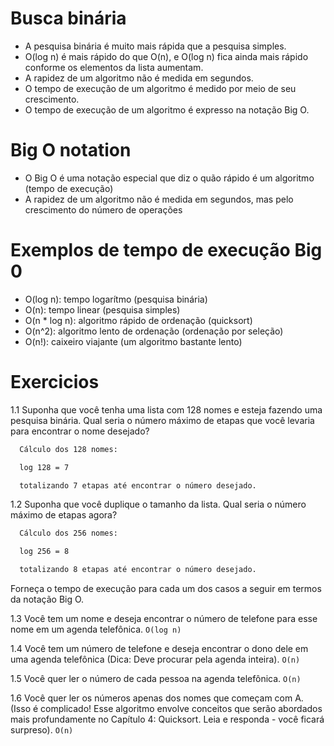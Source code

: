 # Busca binária

* A pesquisa binária é muito mais rápida que a pesquisa simples.
* O(log n) é mais rápido do que O(n), e O(log n) fica ainda mais rápido conforme os elementos da lista aumentam.
* A rapidez de um algoritmo não é medida em segundos.
* O tempo de execução de um algoritmo é medido por meio de seu crescimento.
* O tempo de execução de um algoritmo é expresso na notação Big O.

# Big O notation
* O Big O é uma notação especial que diz o quão rápido é um algoritmo (tempo de execução)
* A rapidez de um algoritmo não é medida em segundos, mas pelo crescimento do número de operações

# Exemplos de tempo de execução Big 0
* O(log n): tempo logarítmo (pesquisa binária)
* O(n): tempo linear (pesquisa simples)
* O(n * log n): algoritmo rápido de ordenação (quicksort)
* O(n^2): algoritmo lento de ordenação (ordenação por seleção)
* O(n!): caixeiro viajante (um algoritmo bastante lento)

# Exercicios

1.1 Suponha que você tenha uma lista com 128 nomes e esteja fazendo uma pesquisa binária. Qual seria o número máximo de etapas que você levaria para encontrar o nome desejado? 


```bash
  Cálculo dos 128 nomes: 

  log 128 = 7

  totalizando 7 etapas até encontrar o número desejado.
```

1.2 Suponha que você duplique o tamanho da lista. Qual seria o número máximo de etapas agora? 

```bash
  Cálculo dos 256 nomes: 

  log 256 = 8

  totalizando 8 etapas até encontrar o número desejado.
```

Forneça o tempo de execução para cada um dos casos a seguir em termos da notação Big O.

1.3 Você tem um nome e deseja encontrar o número de telefone para esse nome em um agenda telefônica. ```O(log n)```

1.4 Você tem um número de telefone e deseja encontrar o dono dele em uma agenda telefônica (Dica: Deve procurar pela agenda inteira). ```O(n)```

1.5 Você quer ler o número de cada pessoa na agenda telefônica. ```O(n)```

1.6 Você quer ler os números apenas dos nomes que começam com A. (Isso é complicado! Esse algoritmo envolve conceitos que serão abordados mais profundamente no Capítulo 4: Quicksort. Leia e responda - você ficará surpreso). ```O(n)```


